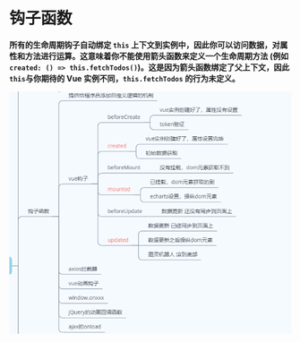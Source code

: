 # 钩子函数

**所有的生命周期钩子自动绑定 ``this`` 上下文到实例中，因此你可以访问数据，对属性和方法进行运算。这意味着你不能使用箭头函数来定义一个生命周期方法 (例如 ``created: () => this.fetchTodos()``)。这是因为箭头函数绑定了父上下文，因此`` this ``与你期待的 Vue 实例不同，``this.fetchTodos`` 的行为未定义。**

![1554188250473](钩子函数.assets/1554188250473.png)